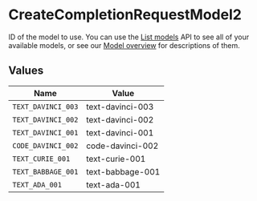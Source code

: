 # CreateCompletionRequestModel2

ID of the model to use. You can use the [List models](/docs/api-reference/models/list) API to see all of your available models, or see our [Model overview](/docs/models/overview) for descriptions of them.



## Values

| Name               | Value              |
| ------------------ | ------------------ |
| `TEXT_DAVINCI_003` | text-davinci-003   |
| `TEXT_DAVINCI_002` | text-davinci-002   |
| `TEXT_DAVINCI_001` | text-davinci-001   |
| `CODE_DAVINCI_002` | code-davinci-002   |
| `TEXT_CURIE_001`   | text-curie-001     |
| `TEXT_BABBAGE_001` | text-babbage-001   |
| `TEXT_ADA_001`     | text-ada-001       |